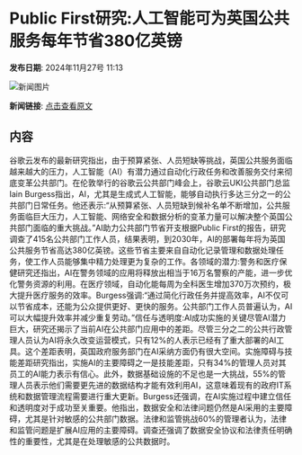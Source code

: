 # Public First研究:人工智能可为英国公共服务每年节省380亿英镑

**发布日期**: 2024年11月27号 11:13

![新闻图片](https://pic.chinaz.com/picmap/202304171408583922_4.jpg)

**新闻链接**: [点击查看原文](https://www.aibase.com/zh/news/13517)

## 内容

谷歌云发布的最新研究指出，由于预算紧张、人员短缺等挑战，英国公共服务面临越来越大的压力，人工智能（AI）有潜力通过自动化行政任务和改善服务交付来彻底变革公共部门。在伦敦举行的谷歌云公共部门峰会上，谷歌云UKI公共部门总监Iain Burgess指出，AI，尤其是生成式人工智能，能够自动执行多达三分之一的公共部门日常任务。他还表示:“从预算紧张、人员短缺到候补名单不断增加，公共服务面临巨大压力，人工智能、网络安全和数据分析的变革力量可以解决整个英国公共部门面临的重大挑战。”AI助力公共部门节省开支根据Public First的报告，研究调查了415名公共部门工作人员，结果表明，到2030年，AI的部署每年将为英国公共服务节省高达380亿英镑。这些节省主要来自自动化记录管理和数据处理任务，使工作人员能够集中精力处理更为复杂的工作。各领域的潜力:警务和医疗保健研究还指出，AI在警务领域的应用将释放出相当于16万名警察的产能，进一步优化警务资源的利用。在医疗领域，自动化能每周为全科医生增加370万次预约，极大提升医疗服务的效率。Burgess强调:“通过简化行政任务并提高效率，AI不仅可以节省成本，还能为公众提供更好、更快的服务。公共部门工作人员普遍认为，AI可以大幅提升效率并减少重复劳动。”信任与透明度:AI成功实施的关键尽管AI潜力巨大，研究还揭示了当前AI在公共部门应用中的差距。尽管三分之二的公共行政管理人员认为AI将永久改变运营模式，只有12%的人表示已经有了重大部署的AI工具。这个差距表明，英国政府服务部门在AI采纳方面仍有很大空间。实施障碍与技能差距研究指出，实施AI的主要障碍之一是技能差距，只有34%的管理人员对其员工的AI能力表示有信心。此外，数据基础设施的不足也是一大挑战，55%的管理人员表示他们需要更先进的数据结构才能有效利用AI，这意味着现有的政府IT系统和数据管理流程需要进行重大更新。Burgess还强调，在AI实施过程中建立信任和透明度对于成功至关重要。他指出，数据安全和法律问题仍然是AI采用的主要障碍，尤其是针对敏感的公共部门数据。法律和监管挑战60%的管理者认为，法律和监管问题是扩展AI应用的主要障碍。调查还强调了数据安全协议和法律责任明确性的重要性，尤其是在处理敏感的公共数据时。
